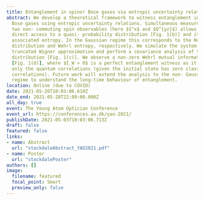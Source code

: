 ```yaml
---
title: Entanglement in spinor Bose gases via entropic uncertainty relations
abstract: We develop a theoretical framework to witness entanglement in spinor
  Bose gases using entropic uncertainty relations. Simultaneous measurements of
  two non- commuting spin observables (here $S^x$ and $Q^{yz}$) allows for
  direct access to a quasi- probability distribution [Fig. 1(b)] and its
  associated entropy. In the Gaussian regime this corresponds to the Husimi
  distribution and Wehrl entropy, respectively. We simulate the system via the
  truncated Wigner approximation and perform a covariance analysis of the
  distribution [Fig. 1(c)]. We observe a non-zero Wehrl mutual information $I_W$
  [Fig. 1(d)], where $I_W > 0$ is a perfect entanglement witness as it measures
  only the quantum correlations (given the initial state has zero classical
  correlations). Future work will extend the analysis to the non- Gaussian
  regime to understand the long-time behaviour of entanglement.
location: Online (due to COVID)
date: 2021-05-26T10:03:06.610Z
date_end: 2021-05-28T22:00:00.000Z
all_day: true
event: The Young Atom Optician Conference
event_url: https://conferences.au.dk/yao-2021/
publishDate: 2021-05-03T10:03:06.713Z
draft: false
featured: false
links: 
- name: Abstract
  url: "stockdaleAbstract_YAO2021.pdf"
- name: Poster
  url: "stockdalePoster"
authors: []
image:
  filename: featured
  focal_point: Smart
  preview_only: false
---
```

